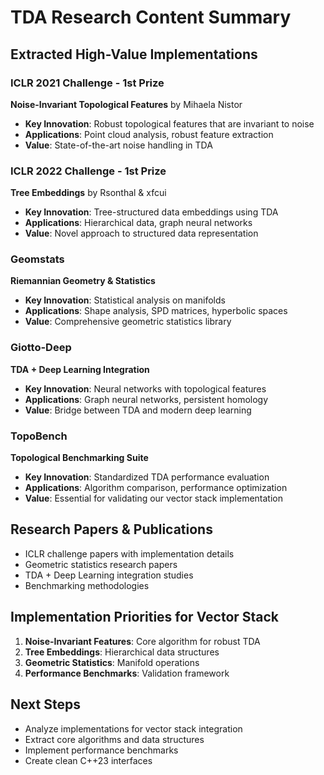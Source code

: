 # TDA Research Content Summary

## Extracted High-Value Implementations

### ICLR 2021 Challenge - 1st Prize
**Noise-Invariant Topological Features** by Mihaela Nistor
- **Key Innovation**: Robust topological features that are invariant to noise
- **Applications**: Point cloud analysis, robust feature extraction
- **Value**: State-of-the-art noise handling in TDA

### ICLR 2022 Challenge - 1st Prize  
**Tree Embeddings** by Rsonthal & xfcui
- **Key Innovation**: Tree-structured data embeddings using TDA
- **Applications**: Hierarchical data, graph neural networks
- **Value**: Novel approach to structured data representation

### Geomstats
**Riemannian Geometry & Statistics**
- **Key Innovation**: Statistical analysis on manifolds
- **Applications**: Shape analysis, SPD matrices, hyperbolic spaces
- **Value**: Comprehensive geometric statistics library

### Giotto-Deep
**TDA + Deep Learning Integration**
- **Key Innovation**: Neural networks with topological features
- **Applications**: Graph neural networks, persistent homology
- **Value**: Bridge between TDA and modern deep learning

### TopoBench
**Topological Benchmarking Suite**
- **Key Innovation**: Standardized TDA performance evaluation
- **Applications**: Algorithm comparison, performance optimization
- **Value**: Essential for validating our vector stack implementation

## Research Papers & Publications
- ICLR challenge papers with implementation details
- Geometric statistics research papers
- TDA + Deep Learning integration studies
- Benchmarking methodologies

## Implementation Priorities for Vector Stack
1. **Noise-Invariant Features**: Core algorithm for robust TDA
2. **Tree Embeddings**: Hierarchical data structures
3. **Geometric Statistics**: Manifold operations
4. **Performance Benchmarks**: Validation framework

## Next Steps
- Analyze implementations for vector stack integration
- Extract core algorithms and data structures
- Implement performance benchmarks
- Create clean C++23 interfaces
